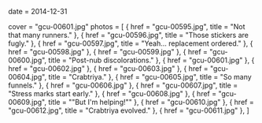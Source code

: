
date = 2014-12-31


cover = "gcu-00601.jpg"
photos = [
{ href = "gcu-00595.jpg", title = "Not that many runners." },
{ href = "gcu-00596.jpg", title = "Those stickers are fugly." },
{ href = "gcu-00597.jpg", title = "Yeah... replacement ordered." },
{ href = "gcu-00598.jpg" },
{ href = "gcu-00599.jpg" },
{ href = "gcu-00600.jpg", title = "Post-nub discolorations." },
{ href = "gcu-00601.jpg" },
{ href = "gcu-00602.jpg" },
{ href = "gcu-00603.jpg" },
{ href = "gcu-00604.jpg", title = "Crabtriya." },
{ href = "gcu-00605.jpg", title = "So many funnels." },
{ href = "gcu-00606.jpg" },
{ href = "gcu-00607.jpg", title = "Stress marks start early." },
{ href = "gcu-00608.jpg" },
{ href = "gcu-00609.jpg", title = "\"But I'm helping!\"" },
{ href = "gcu-00610.jpg" },
{ href = "gcu-00612.jpg", title = "Crabtriya evolved." },
{ href = "gcu-00611.jpg" },
]

